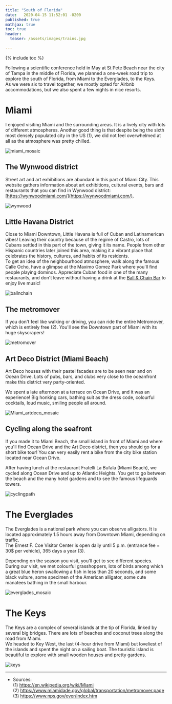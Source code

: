 ```yaml
---
title: "South of Florida"
date:   2020-04-15 11:52:01 -0200
published: true
mathjax: true
toc: true
header:
  teaser: /assets/images/trains.jpg

---
```


{% include toc %}

Following a scientific conference held in May at St Pete Beach near the city of Tampa in the middle of Florida, we planned a one-week road trip to explore the south of Florida, from Miami to the Everglades, to the Keys. <br>
As we were six to travel together, we mostly opted for Airbnb accommodations, but we also spent a few nights in nice resorts.

# Miami
I enjoyed visiting Miami and the surrounding areas. It is a lively city with lots of different atmospheres. Another good thing is that despite being the sixth most densely populated city in the US (1), we did not feel overwhelmed at all as the atmosphere was pretty chilled.

<img src="/assets/images/miami_mosaic.jpg" alt="miami_mosaic" align="center">



## The Wynwood district
Street art and art exhibitions are abundant in this part of Miami City. This website gathers information about art exhibitions, cultural events, bars and restaurants that you can find in Wynwood district: [https://wynwoodmiami.com/](https://wynwoodmiami.com/).

<img src="/assets/images/wynwood.jpg" alt="wynwood" align="center">


## Little Havana District
Close to Miami Downtown, Little Havana is full of Cuban and Latinamerican vibes! Leaving their country because of the regime of Castro, lots of Cubans settled in this part of the town, giving it its name. People from other Hispanic countries later joined this area, making it a vibrant place that celebrates the history, cultures, and habits of its residents.  <br> 
To get an idea of the neighbourhood atmosphere, walk along the famous Calle Ocho, have a glimpse at the Maximo Gomez Park where you'll find people playing dominos. Appreciate Cuban food in one of the many restaurants, and don't leave without having a drink at the [Ball & Chain Bar](https://ballandchainmiami.com/) to enjoy live music! 

<img src="/assets/images/ballnchain.jpg" alt="ballnchain" align="center">


## The metromover
If you don't feel like walking or driving, you can ride the entire Metromover, which is entirely free (2). You'll see the Downtown part of Miami with its huge skyscrapers!

<img src="/assets/images/metromover.jpg" alt="metromover" align="center">


## Art Deco District (Miami Beach)
Art Deco houses with their pastel facades are to be seen near and on Ocean Drive. Lots of pubs, bars, and clubs very close to the oceanfront make this district very party-oriented.

We spent a late afternoon at a terrace on Ocean Drive, and it was an experience! Big honking cars, bathing suit as the dress code, colourful cocktails, loud music, smiling people all around.

<img src="/assets/images/Miami_artdeco.jpg" alt="Miami_artdeco_mosaic" align="center">

## Cycling along the seafront
If you made it to Miami Beach, the small island in front of Miami and where you'll find Ocean Drive and the Art Deco district, then you should go for a short bike tour! 
You can very easily rent a bike from the city bike station located near Ocean Drive. 

After having lunch at the restaurant Fratelli La Bufala (Miami Beach), we cycled along Ocean Drive and up to Atlantic Heights. You get to go between the beach and the many hotel gardens and to see the famous lifeguards towers.

<img src="/assets/images/cyclingpath.jpg" alt="cyclingpath" align="center">


# The Everglades
The Everglades is a national park where you can observe alligators. It is located approximately 1.5 hours away from Downtown Miami, depending on traffic. <br>
The Ernest F. Coe Visitor Center is open daily until 5 p.m. (entrance fee = 30$ per vehicle), 365 days a year (3).

Depending on the season you visit, you'll get to see different species.
During our visit, we met colourful grasshoppers, lots of birds among which a great blue heron swallowing a fish in less than 20 seconds, and some black vulture, some specimen of the American alligator, some cute manatees bathing in the small harbour.

<img src="/assets/images/everglades.jpg" alt="everglades_mosaic" align="center">

# The Keys

The Keys are a complex of several islands at the tip of Florida, linked by several big bridges. There are lots of beaches and coconut trees along the road from Miami. <br>
We headed to Key West, the last (4-hour drive from Miami) but loveliest of the islands and spent the night on a sailing boat. 
The touristic island is beautiful to explore with small wooden houses and pretty gardens. 

<img src="/assets/images/keys.jpg" alt="keys" align="center">


---

- Sources: <br>
(1) https://en.wikipedia.org/wiki/Miami <br>
(2) https://www.miamidade.gov/global/transportation/metromover.page <br>
(3) https://www.nps.gov/ever/index.htm
